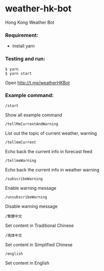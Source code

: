 # weather-hk-bot

Hong Kong Weather Bot

### Requirement:
- Install yarn

### Testing and run:
```
$ yarn
$ yarn start
```

Open http://t.me/weatherHKBot

### Example command:
```
/start
```

Show all example command

```
/tellMeCurrentAndWarning
```

List out the topic of current weather, warning

```
/tellmeCurrent
```

Echo back the current info in forecast feed

```
/tellmeWarning
```

Echo back the current info in weather warning

```
/subscribeWarning
```

Enable warning message

```
/unsubscribeWarning
```

Disable warning message

```
/繁體中文
```

Set content in Traditional Chinese

```
/简体中文
```

Set content in Simplified Chinese

```
/english
```

Set content in English
